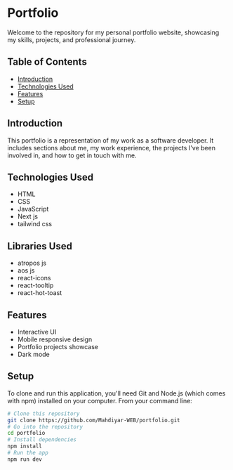 # Portfolio

Welcome to the repository for my personal portfolio website, showcasing my skills, projects, and professional journey.

## Table of Contents
- [Introduction](#introduction)
- [Technologies Used](#technologies-used)
- [Features](#features)
- [Setup](#setup)

## Introduction

This portfolio is a representation of my work as a software developer. It includes sections about me, my work experience, the projects I've been involved in, and how to get in touch with me.

## Technologies Used

- HTML
- CSS
- JavaScript
- Next js
- tailwind css

## Libraries Used

- atropos js
- aos js
- react-icons
- react-tooltip
- react-hot-toast

## Features

- Interactive UI
- Mobile responsive design
- Portfolio projects showcase
- Dark mode

## Setup

To clone and run this application, you'll need Git and Node.js (which comes with npm) installed on your computer. From your command line:

```bash
# Clone this repository
git clone https://github.com/Mahdiyar-WEB/portfolio.git
# Go into the repository
cd portfolio
# Install dependencies
npm install
# Run the app
npm run dev
